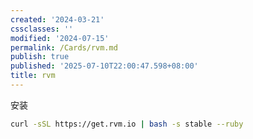 ```yaml
---
created: '2024-03-21'
cssclasses: ''
modified: '2024-07-15'
permalink: /Cards/rvm.md
publish: true
published: '2025-07-10T22:00:47.598+08:00'
title: rvm
---
```

安装

```bash
curl -sSL https://get.rvm.io | bash -s stable --ruby
```
